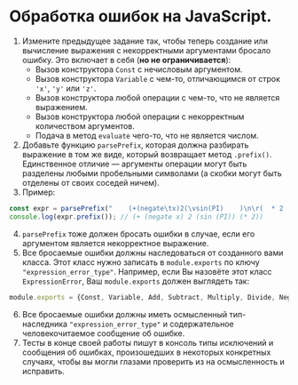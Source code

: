 # Обработка ошибок на JavaScript.

1. Измените предыдущее задание так, чтобы теперь создание или вычисление выражения с некорректными аргументами бросало ошибку. Это включает в себя (**но не ограничивается**):
    - Вызов конструктора `Const` с нечисловым аргументом.
    - Вызов конструктора `Variable` с чем-то, отличающимся от строк `'x'`, `'y'` или `'z'`.
    - Вызов конструктора любой операции с чем-то, что не является выражением.
    - Вызов конструктора любой операции с некорректным количеством аргументов.
    - Подача в метод `evaluate` чего-то, что не является числом.
2. Добавьте функцию `parsePrefix`, которая должна разбирать выражение в том же виде, который возвращает метод `.prefix()`. Единственное отличие — аргументы операции могут быть разделены любыми пробельными символами (а скобки могут быть отделены от своих соседей ничем).
3. Пример:
```js
const expr = parsePrefix("    (+(negate\tx)2(\vsin(PI)    )\n\r(  * 2  )  )  ");
console.log(expr.prefix()); // (+ (negate x) 2 (sin (PI)) (* 2))
```
4. `parsePrefix` тоже должен бросать ошибки в случае, если его аргументом является некорректное выражение.
5. Все бросаемые ошибки должны наследоваться от созданного вами класса. Этот класс нужно записать в `module.exports` по ключу `"expression_error_type"`. Например, если Вы назовёте этот класс `ExpressionError`, Ваш `module.exports` должен выглядеть так:
```js
module.exports = {Const, Variable, Add, Subtract, Multiply, Divide, Negate, RMS, Sin, Cos, Pi, parsePrefix, "expression_error_type" : ExpressionError};
```
6. Все бросаемые ошибки должны иметь осмысленный тип-наследника `"expression_error_type"` и содержательное человекочитаемое сообщение об ошибке.
7. Тесты в конце своей работы пишут в консоль типы исключений и сообщения об ошибках, произошедших в некоторых конкретных случаях, чтобы вы могли глазами проверить из на осмысленность и исправить.

